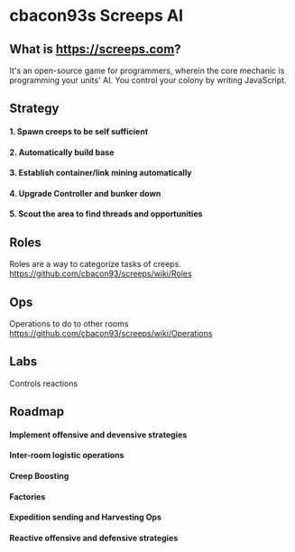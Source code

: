 # cbacon93s Screeps AI
## What is https://screeps.com?
It's an open-source game for programmers, wherein the core mechanic is programming
your units' AI. You control your colony by writing JavaScript.

## Strategy
#### 1. Spawn creeps to be self sufficient
#### 2. Automatically build base
#### 3. Establish container/link mining automatically
#### 4. Upgrade Controller and bunker down
#### 5. Scout the area to find threads and opportunities


## Roles
Roles are a way to categorize tasks of creeps.  
https://github.com/cbacon93/screeps/wiki/Roles

## Ops
Operations to do to other rooms
https://github.com/cbacon93/screeps/wiki/Operations

## Labs
Controls reactions

## Roadmap
#### Implement offensive and devensive strategies
#### Inter-room logistic operations
#### Creep Boosting
#### Factories
#### Expedition sending and Harvesting Ops
#### Reactive offensive and defensive strategies
